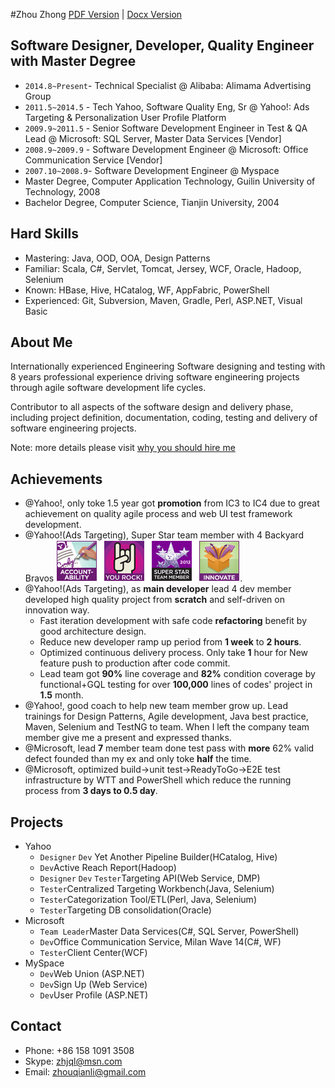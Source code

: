#Zhou Zhong
[PDF Version](resume.pdf)  |   [Docx Version](resume.docx)

## Software Designer, Developer, Quality Engineer with Master Degree
   * `2014.8~Present`- Technical Specialist @ Alibaba: Alimama Advertising Group
   * `2011.5~2014.5` - Tech Yahoo, Software Quality Eng, Sr @ Yahoo!: Ads Targeting & Personalization User Profile Platform
   * `2009.9~2011.5` - Senior Software Development Engineer in Test & QA Lead @ Microsoft: SQL Server, Master Data Services [Vendor] 
   * `2008.9~2009.9` - Software Development Engineer @ Microsoft: Office Communication Service [Vendor]
   * `2007.10~2008.9`- Software Development Engineer @ Myspace
   * Master Degree, Computer Application Technology, Guilin University of Technology, 2008
   * Bachelor Degree, Computer Science, Tianjin University, 2004
   
## Hard Skills
   * Mastering: Java, OOD, OOA, Design Patterns
   * Familiar: Scala, C#, Servlet, Tomcat, Jersey, WCF, Oracle, Hadoop, Selenium
   * Known: HBase, Hive, HCatalog, WF, AppFabric, PowerShell 
   * Experienced: Git, Subversion, Maven, Gradle, Perl, ASP.NET, Visual Basic

## About Me
Internationally experienced Engineering Software designing and testing with
 8 years professional experience driving software engineering projects through
  agile software development life cycles.

Contributor to all aspects of the software design and delivery phase, including project
definition, documentation, coding, testing and delivery of software engineering projects.

Note: more details please visit  [why you should hire me](whyhire/out/index.html)

## Achievements
   * @Yahoo!, only toke 1.5 year got **promotion** from IC3 to IC4 due to great achievement on quality agile process and web UI test framework development.
   * @Yahoo!(Ads Targeting), Super Star team member with 4 Backyard Bravos ![bravo](images/bravo.png).
   * @Yahoo!(Ads Targeting), as **main developer** lead 4 dev member developed high quality project from **scratch** and self-driven on innovation way.
      - Fast iteration development with safe code **refactoring** benefit by good architecture design.  
      - Reduce new developer ramp up period from **1 week** to **2 hours**.
      - Optimized continuous delivery process.  Only take **1** hour for New feature push to production after code commit.
      - Lead team got **90%** line coverage and **82%** condition coverage by functional+GQL testing for over **100,000** lines of codes' project in **1.5** month.
   * @Yahoo!, good coach to help new team member grow up.  Lead trainings for Design Patterns, Agile development, Java best practice, Maven, Selenium and TestNG to team.  When I left the company team member give me a present and expressed thanks.
   * @Microsoft, lead **7** member team done test pass with **more** 62% valid defect founded than my ex and only toke **half** the time.
   * @Microsoft, optimized build->unit test->ReadyToGo->E2E test infrastructure by WTT and PowerShell which reduce the running process from **3 days to 0.5 day**.
   
## Projects
   * Yahoo
     - `Designer` `Dev` Yet Another Pipeline Builder(HCatalog, Hive)
     - `Dev`Active Reach Report(Hadoop)
     - `Designer` `Dev` `Tester`Targeting API(Web Service, DMP)
     - `Tester`Centralized Targeting Workbench(Java, Selenium)
     - `Tester`Categorization Tool/ETL(Perl, Java, Selenium)
     - `Tester`Targeting DB consolidation(Oracle)
   * Microsoft
     - `Team Leader`Master Data Services(C#, SQL Server, PowerShell)
     - `Dev`Office Communication Service, Milan Wave 14(C#, WF)
     - `Tester`Client Center(WCF)
   * MySpace
     - `Dev`Web Union (ASP.NET)
     - `Dev`Sign Up (Web Service)
     - `Dev`User Profile (ASP.NET)
   
## Contact
   * Phone: +86 158 1091 3508
   * Skype: zhjql@msn.com
   * Email: zhouqianli@gmail.com